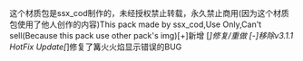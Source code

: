 这个材质包是ssx_cod制作的，未经授权禁止转载，永久禁止商用(因为这个材质包使用了他人创作的内容)This pack made by ssx_cod,Use Only,Can't sell(Because this pack use other pack's img)[+]新增 [*]修复/重做 [-]移除v3.1.1 HotFix Update[*]修复了篝火火焰显示错误的BUG
